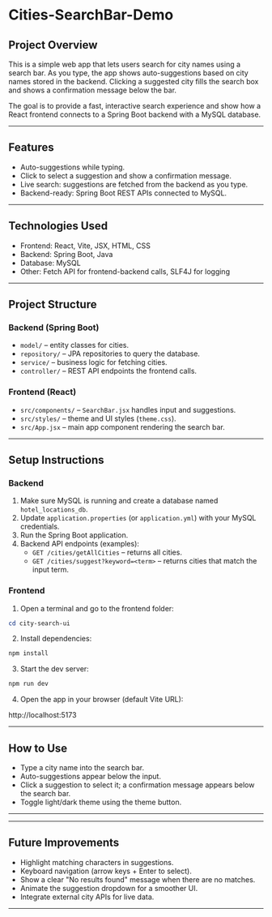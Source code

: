 <!-- @format -->

# Cities-SearchBar-Demo

## Project Overview

This is a simple web app that lets users search for city names using a search bar. As you type, the app shows auto-suggestions based on city names stored in the backend. Clicking a suggested city fills the search box and shows a confirmation message below the bar.

The goal is to provide a fast, interactive search experience and show how a React frontend connects to a Spring Boot backend with a MySQL database.

---

## Features

- Auto-suggestions while typing.
- Click to select a suggestion and show a confirmation message.
- Live search: suggestions are fetched from the backend as you type.
- Backend-ready: Spring Boot REST APIs connected to MySQL.

---

## Technologies Used

- Frontend: React, Vite, JSX, HTML, CSS
- Backend: Spring Boot, Java
- Database: MySQL
- Other: Fetch API for frontend-backend calls, SLF4J for logging

---

## Project Structure

### Backend (Spring Boot)

- `model/` – entity classes for cities.
- `repository/` – JPA repositories to query the database.
- `service/` – business logic for fetching cities.
- `controller/` – REST API endpoints the frontend calls.

### Frontend (React)

- `src/components/` – `SearchBar.jsx` handles input and suggestions.
- `src/styles/` – theme and UI styles (`theme.css`).
- `src/App.jsx` – main app component rendering the search bar.

---

## Setup Instructions

### Backend

1. Make sure MySQL is running and create a database named `hotel_locations_db`.
2. Update `application.properties` (or `application.yml`) with your MySQL credentials.
3. Run the Spring Boot application.
4. Backend API endpoints (examples):
   - `GET /cities/getAllCities` – returns all cities.
   - `GET /cities/suggest?keyword=<term>` – returns cities that match the input term.

### Frontend

1. Open a terminal and go to the frontend folder:

```powershell
cd city-search-ui
```

2. Install dependencies:

```powershell
npm install
```

3. Start the dev server:

```powershell
npm run dev
```

4. Open the app in your browser (default Vite URL):

http://localhost:5173

---

## How to Use

- Type a city name into the search bar.
- Auto-suggestions appear below the input.
- Click a suggestion to select it; a confirmation message appears below the search bar.
- Toggle light/dark theme using the theme button.

---


<!-- <img width="1269" height="531" alt="image" src="https://github.com/user-attachments/assets/34972425-9069-462b-8092-4657b52f62dc" />
<img width="1636" height="679" alt="image" src="https://github.com/user-attachments/assets/2be05619-4a41-4c4c-a05c-cf64dcc6e8b0" />
<img width="1163" height="659" alt="image" src="https://github.com/user-attachments/assets/dcf64ca7-9ebe-4387-8b35-83a5fbb20c43" />
<img width="1373" height="703" alt="image" src="https://github.com/user-attachments/assets/4b1a980e-a564-4e41-90d7-428e152ffa24" /> -->




---

## Future Improvements

- Highlight matching characters in suggestions.
- Keyboard navigation (arrow keys + Enter to select).
- Show a clear "No results found" message when there are no matches.
- Animate the suggestion dropdown for a smoother UI.
- Integrate external city APIs for live data.

---
